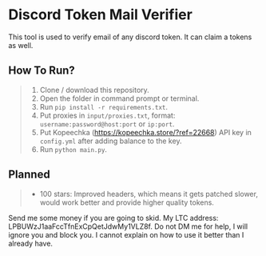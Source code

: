 # Discord Token Mail Verifier
This tool is used to verify email of any discord token. It can claim a tokens as well.

## How To Run?
> 1) Clone / download this repository.
> 2) Open the folder in command prompt or terminal.
> 3) Run `pip install -r requirements.txt`.
> 4) Put proxies in  `input/proxies.txt`, format: `username:password@host:port` or `ip:port`.
> 5) Put Kopeechka (https://kopeechka.store/?ref=22668) API key in `config.yml` after adding balance to the key.
> 4) Run `python main.py`.


## Planned
> + 100 stars: Improved headers, which means it gets patched slower, would work better and provide higher quality tokens.



Send me some money if you are going to skid. My LTC address: LPBUWzJ1aaFccTfnExCpQetJdwMy1VLZ8f.
Do not DM me for help, I will ignore you and block you. I cannot explain on how to use it better than I already have.
